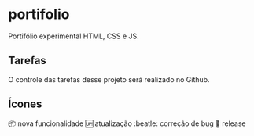 # portifolio
Portifólio experimental HTML, CSS e JS.

## Tarefas
O controle das tarefas desse projeto será realizado no Github.

## Ícones
:package: nova funcionalidade
:up: atualização 
:beatle: correção de bug
:checkered_flag: release


